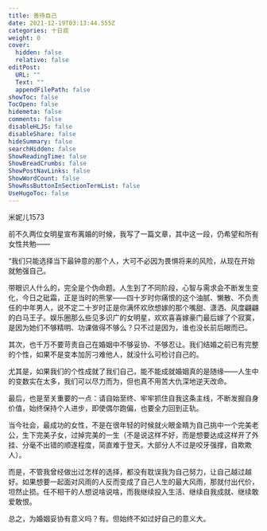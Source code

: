 ```yaml
---
title: 善待自己
date: 2021-12-19T03:13:44.555Z
categories: 十日痰
weight: 0
cover:
  hidden: false
  relative: false
editPost:
  URL: ""
  Text: ""
  appendFilePath: false
showToc: false
TocOpen: false
hidemeta: false
comments: false
disableHLJS: false
disableShare: false
hideSummary: false
searchHidden: false
ShowReadingTime: false
ShowBreadCrumbs: false
ShowPostNavLinks: false
ShowWordCount: false
ShowRssButtonInSectionTermList: false
UseHugoToc: false
---
```



米妮儿1573 





前不久两位女明星宣布离婚的时候，我写了一篇文章，其中这一段，仍希望和所有女性共勉——

“我们只能选择当下最钟意的那个人，大可不必因为畏惧将来的风险，从现在开始就勉强自己。

带眼识人什么的，完全是个伪命题。人生到了不同阶段，心智与需求会不断发生变化，今日之砒霜，正是当时的熊掌——四十岁时你痛恨的这个油腻、懒散、不负责任的中年男人，说不定二十岁时正是你满怀欢欣想嫁的那个嘴甜、潇洒、风度翩翩的白马王子。娱乐圈那么些见多识广的女明星，欢欢喜喜嫁豪门最后嫁了个寂寞，是因为她们不够精明、功课做得不够么？只不过是因为，谁也没长前后眼而已。

其次，也千万不要苛责自己在婚姻中不够妥协、不够忍让。我们结婚之前已有完整的个性，如果不是变本加厉刁难他人，就没什么可检讨自己的。

尤其是，如果我们的个性成就了我们自己，能不能成就婚姻真的是随缘——人生中的变数实在太多，我们可以尽力而为，但也真不用苦大仇深地逆天改命。

最后，也是至关重要的一点：请自始至终、牢牢抓住自我这条主线，不断发掘自身价值，始终保持个人进步，即使偶尔跑偏，也要全力回到正轨。

当今社会，最成功的女性，不是在很年轻的时候就火眼金睛为自己挑中一个完美老公，生下完美子女，过掉完美的一生（不是说这样不好，而是想要达成这样开了外挂、分毫不出错的顺遂程度，简直难于登天。大部分人不过是咬牙强撑，自欺欺人）。

而是，不管我曾经做出过怎样的选择，都没有耽误我为自己努力，让自己越过越好。如果想要一起面对风雨的人反而变成了自己人生的最大风雨，那就付出代价，坦然止损。任不相干的人想说啥说啥，而我继续投入生活、继续自我成就、继续敢爱敢恨。

总之，为婚姻妥协有意义吗？有。但始终不如过好自己的意义大。